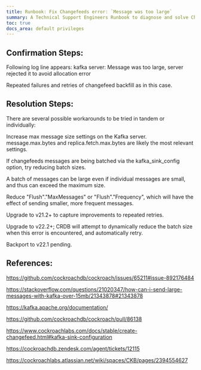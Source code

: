 ```yaml
---
title: Runbook: Fix Changefeeds error: `Message was too large`
summary: A Technical Support Engineers Runbook to diagnose and solve Changefeeds error: `Message was too large`
toc: true
docs_area: default privileges
---
```


## Confirmation Steps:

Following log line appears: kafka server: Message was too large, server rejected it to avoid allocation error  

Repeated failures and retries of changefeed backfill as in this case. 

## Resolution Steps:

There are several possible workarounds to be tried in tandem or individually:

Increase max message size settings on the Kafka server. message.max.bytes and replica.fetch.max.bytes are likely the most relevant settings.

If changefeeds messages are being batched via the kafka_sink_config option, try reducing batch sizes.

A batch of messages can be large even if individual messages are small, and thus can exceed the maximum size.

Reduce "Flush"."MaxMessages" or "Flush"."Frequency", which will have the effect of sending smaller, more frequent messages.

Upgrade to v21.2+ to capture improvements to repeated retries.

Upgrade to v22.2+; CRDB will attempt to dynamically reduce the batch size when this error is encountered, and automatically retry.

Backport to v22.1 pending.

## References:

https://github.com/cockroachdb/cockroach/issues/65211#issue-892176484 

https://stackoverflow.com/questions/21020347/how-can-i-send-large-messages-with-kafka-over-15mb/21343878#21343878 

https://kafka.apache.org/documentation/ 

https://github.com/cockroachdb/cockroach/pull/86138 

https://www.cockroachlabs.com/docs/stable/create-changefeed.html#kafka-sink-configuration 

https://cockroachdb.zendesk.com/agent/tickets/12115

https://cockroachlabs.atlassian.net/wiki/spaces/CKB/pages/2394554627 